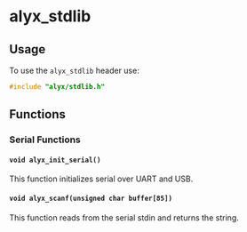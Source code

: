 # alyx_stdlib

## Usage
To use the `alyx_stdlib` header use:
```c
#include "alyx/stdlib.h"
```

## Functions

### Serial Functions

#### `void alyx_init_serial()`
This function initializes serial over UART and USB.

#### `void alyx_scanf(unsigned char buffer[85])`
This function reads from the serial stdin and returns the string.

